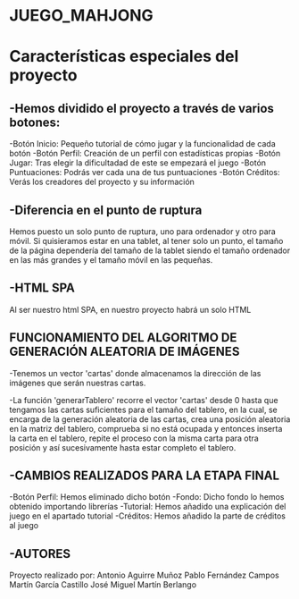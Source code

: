 # JUEGO_MAHJONG

<h1> Características especiales del proyecto </h1>

<h2>-Hemos dividido el proyecto a través de varios botones: </h2>
  
 -Botón Inicio: Pequeño tutorial de cómo jugar y la funcionalidad de cada botón
 -Botón Perfil: Creación de un perfil con estadísticas propias
 -Botón Jugar: Tras elegir la dificultadad de este se empezará el juego
 -Botón Puntuaciones: Podrás ver cada una de tus puntuaciones 
 -Botón Créditos: Verás los creadores del proyecto y su información

<h2>-Diferencia en el punto de ruptura</h2>

Hemos puesto un solo punto de ruptura, uno para ordenador y otro para móvil.
Si quisieramos estar en una tablet, al tener solo un punto, el tamaño de la página dependería del
tamaño de la tablet siendo el tamaño ordenador en las más grandes y el tamaño móvil en las 
pequeñas.

<h2>-HTML SPA</h2>

Al ser nuestro html SPA, en nuestro proyecto habrá un solo HTML

<h2>FUNCIONAMIENTO DEL ALGORITMO DE GENERACIÓN ALEATORIA DE IMÁGENES</h2>

<p>-Tenemos un vector 'cartas' donde almacenamos la dirección de las imágenes que serán nuestras cartas.
</p>-La función 'generarTablero' recorre el vector 'cartas' desde 0 hasta que tengamos las cartas suficientes para el tamaño del tablero, en la cual, se encarga de la generación aleatoria de las cartas, crea una posición aleatoria en la matriz del tablero, comprueba si no está ocupada y entonces inserta la carta en el tablero, repite el proceso con la misma carta para otra posición y así sucesivamente hasta estar completo el tablero.

<h2>-CAMBIOS REALIZADOS PARA LA ETAPA FINAL </h2>

-Botón Perfil: Hemos eliminado dicho botón
-Fondo: Dicho fondo lo hemos obtenido importando librerías
-Tutorial: Hemos añadido una explicación del juego en el apartado tutorial
-Créditos: Hemos añadido la parte de créditos al juego

<h2>-AUTORES</h2>

Proyecto realizado por: Antonio Aguirre Muñoz
			Pablo Fernández Campos
			Martín García Castillo
			José Miguel Martín Berlango
